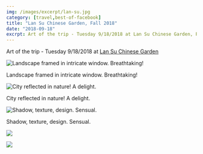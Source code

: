 ```yaml
---
img: /images/excerpt/lan-su.jpg
category: [travel,best-of-facebook]
title: "Lan Su Chinese Garden, Fall 2018"
date: "2018-09-18"
excrpt: Art of the trip - Tuesday 9/18/2018 at Lan Su Chinese Garden, Portland
---
```


Art of the trip - Tuesday 9/18/2018 at [Lan Su Chinese Garden](https://www.facebook.com/lansuchinesegarden/?__cft__[0]=AZWCP30AEwsBObTaSSfeYsfUbvIDEthwSatQ828hysv_Tq4PwRJNTzfPh9s4q9_6bvlho3l3pMV-VUU-oFUGAImGdU-mL1fD7FxGgk74fRHJumH5CJtHy_q_Nv-R_-xNg86Jn3wws0VBAza1VqDR86kvgaREeY-MUAYV46j62-fCQzz2oIZo5NklZfeg1WUDaBM&__tn__=kC%2CP-R)



![Landscape framed in intricate window. Breathtaking!](/images/42461366_10217160030260044_722519048008499200_n.jpg)

Landscape framed in intricate window. Breathtaking!



![City reflected in nature! A delight.](/images/42308978_10217160057820733_4150257435342274560_n.jpg)

City reflected in nature! A delight.


![Shadow, texture, design. Sensual.](/images/42303359_10217160060940811_2336852651615977472_o.jpg)

Shadow, texture, design. Sensual.



![](/images/42472047_10217160044740406_4661843776086474752_o.jpg)

![](/images/Screenshot-from-2020-06-16-11-40-59.png)
